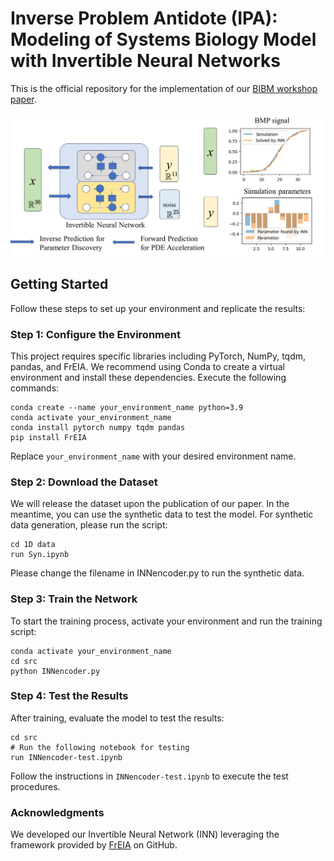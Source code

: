 # Inverse Problem Antidote (IPA): Modeling of Systems Biology Model with Invertible Neural Networks
This is the official repository for the implementation of our [BIBM workshop paper](https://ieeexplore.ieee.org/abstract/document/10822632/?casa_token=lCdROsfjNxIAAAAA:xAHR0jApJnX8yvVhbvZKHra-X0kw1jmDTjFMFfiOpcSLS4hwX6y1hG0YDrhEBvrAyiIBA8xK). 

![Our proposed learning framework](Figures/framework.jpg)


## Getting Started

Follow these steps to set up your environment and replicate the results:

### Step 1: Configure the Environment

This project requires specific libraries including PyTorch, NumPy, tqdm, pandas, and FrEIA. We recommend using Conda to create a virtual environment and install these dependencies. Execute the following commands:

```
conda create --name your_environment_name python=3.9
conda activate your_environment_name
conda install pytorch numpy tqdm pandas
pip install FrEIA
```

Replace `your_environment_name` with your desired environment name.

### Step 2: Download the Dataset

We will release the dataset upon the publication of our paper. In the meantime, you can use the synthetic data to test the model. For synthetic data generation, please run the script:

```
cd 1D data
run Syn.ipynb
```
Please change the filename in INNencoder.py to run the synthetic data. 


### Step 3: Train the Network

To start the training process, activate your environment and run the training script:

```
conda activate your_environment_name
cd src
python INNencoder.py
```

### Step 4: Test the Results

After training, evaluate the model to test the results:

```
cd src
# Run the following notebook for testing
run INNencoder-test.ipynb
```

Follow the instructions in `INNencoder-test.ipynb` to execute the test procedures.


### Acknowledgments
We developed our Invertible Neural Network (INN) leveraging the framework provided by [FrEIA](https://github.com/vislearn/FrEIA) on GitHub.





